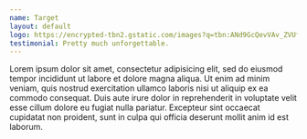 ```yaml
---
name: Target
layout: default
logo: https://encrypted-tbn2.gstatic.com/images?q=tbn:ANd9GcQevVAv_ZVUfI8i5cMpRZGbIu71MGjPUqR70qR7F877JKyWJWdEXw
testimonial: Pretty much unforgettable.
---
```

Lorem ipsum dolor sit amet, consectetur adipisicing elit, sed do eiusmod tempor incididunt ut labore et dolore magna aliqua. Ut enim ad minim veniam, quis nostrud exercitation ullamco laboris nisi ut aliquip ex ea commodo consequat. Duis aute irure dolor in reprehenderit in voluptate velit esse cillum dolore eu fugiat nulla pariatur. Excepteur sint occaecat cupidatat non proident, sunt in culpa qui officia deserunt mollit anim id est laborum.
